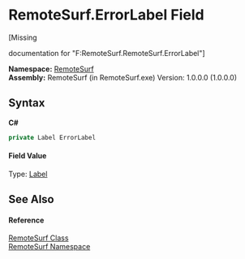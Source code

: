 # RemoteSurf.ErrorLabel Field
 

\[Missing <summary> documentation for "F:RemoteSurf.RemoteSurf.ErrorLabel"\]

**Namespace:**&nbsp;<a href="N_RemoteSurf">RemoteSurf</a><br />**Assembly:**&nbsp;RemoteSurf (in RemoteSurf.exe) Version: 1.0.0.0 (1.0.0.0)

## Syntax

**C#**<br />
``` C#
private Label ErrorLabel
```


#### Field Value
Type: <a href="http://msdn2.microsoft.com/en-us/library/cca0ee09" target="_blank">Label</a>

## See Also


#### Reference
<a href="T_RemoteSurf_RemoteSurf">RemoteSurf Class</a><br /><a href="N_RemoteSurf">RemoteSurf Namespace</a><br />